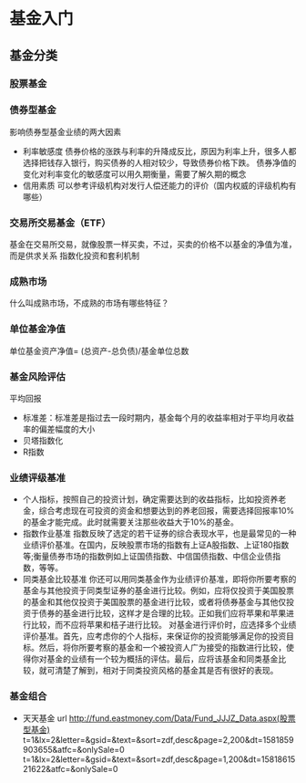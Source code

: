 # 基金入门
## 基金分类
### 股票基金
### 债券型基金
影响债券型基金业绩的两大因素
- 利率敏感度
债券价格的涨跌与利率的升降成反比，原因为利率上升，很多人都选择把钱存入银行，购买债券的人相对较少，导致债券价格下跌。
债券净值的变化对利率变化的敏感度可以用久期衡量，需要了解久期的概念
- 信用素质
可以参考评级机构对发行人偿还能力的评价（国内权威的评级机构有哪些）
### 交易所交易基金（ETF）
基金在交易所交易，就像股票一样买卖，不过，买卖的价格不以基金的净值为准，而是供求关系
指数化投资和套利机制
### 成熟市场
什么叫成熟市场，不成熟的市场有哪些特征？
### 单位基金净值
单位基金资产净值= (总资产-总负债)/基金单位总数

### 基金风险评估
平均回报
- 标准差：标准差是指过去一段时期内，基金每个月的收益率相对于平均月收益率的偏差幅度的大小
- 贝塔指数化
- R指数

### 业绩评级基准
- 个人指标，按照自己的投资计划，确定需要达到的收益指标，比如投资养老金，综合考虑现在可投资的资金和想要达到的养老回报，需要选择回报率10%的基金才能完成。此时就需要关注那些收益大于10%的基金。
- 指数作业基准
指数反映了选定的若干证券的综合表现水平，也是最常见的一种业绩评价基准。在国内，反映股票市场的指数有上证A股指数、上证180指数等;衡量债券市场的指数例如上证国债指数、中信国债指数、中信企业债指数，等等。
- 同类基金比较基准
你还可以用同类基金作为业绩评价基准，即将你所要考察的基金与其他投资于同类型证券的基金进行比较。例如，应将仅投资于美国股票的基金和其他仅投资于美国股票的基金进行比较，或者将债券基金与其他仅投资于债券的基金进行比较，这样才是合理的比较。正如我们应将苹果和苹果进行比较，而不应将苹果和桔子进行比较。 
对基金进行评价时，应选择多个业绩评价基准。首先，应考虑你的个人指标，来保证你的投资能够满足你的投资目标。然后，将你所要考察的基金和一个被投资人广为接受的指数进行比较，使得你对基金的业绩有一个较为概括的评估。最后，应将该基金和同类基金比较，就可清楚了解到，相对于同类投资风格的基金其是否有很好的表现。

### 基金组合
- 天天基金 url
http://fund.eastmoney.com/Data/Fund_JJJZ_Data.aspx(股票型基金)
t=1&lx=2&letter=&gsid=&text=&sort=zdf,desc&page=2,200&dt=1581859903655&atfc=&onlySale=0
t=1&lx=2&letter=&gsid=&text=&sort=zdf,desc&page=1,200&dt=1581861521622&atfc=&onlySale=0


